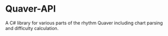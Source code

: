 # Quaver-API
A C# library for various parts of the rhythm Quaver including chart parsing and difficulty calculation.
